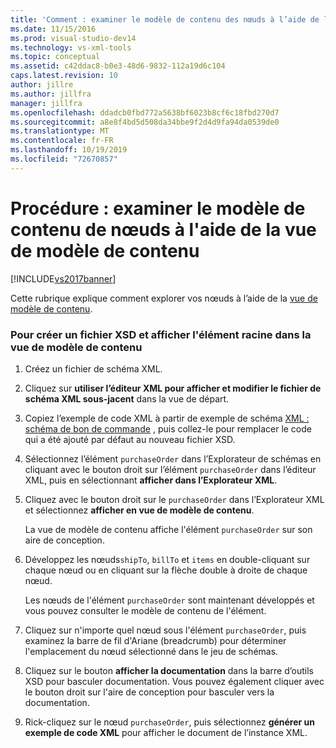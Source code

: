 ```yaml
---
title: 'Comment : examiner le modèle de contenu des nœuds à l’aide de la vue de modèle de contenu | Microsoft Docs'
ms.date: 11/15/2016
ms.prod: visual-studio-dev14
ms.technology: vs-xml-tools
ms.topic: conceptual
ms.assetid: c42ddac8-b0e3-48d6-9832-112a19d6c104
caps.latest.revision: 10
author: jillre
ms.author: jillfra
manager: jillfra
ms.openlocfilehash: ddadcb0fbd772a5638bf6023b8cf6c18fbd270d7
ms.sourcegitcommit: a8e8f4bd5d508da34bbe9f2d4d9fa94da0539de0
ms.translationtype: MT
ms.contentlocale: fr-FR
ms.lasthandoff: 10/19/2019
ms.locfileid: "72670857"
---
```

# <a name="how-to-examine-the-content-model-of-nodes-using-the-content-model-view"></a>Procédure : examiner le modèle de contenu de nœuds à l'aide de la vue de modèle de contenu
[!INCLUDE[vs2017banner](../includes/vs2017banner.md)]

Cette rubrique explique comment explorer vos nœuds à l’aide de la [vue de modèle de contenu](../xml-tools/content-model-view.md).

### <a name="to-create-a-new-xsd-file-and-display-the-root-element-in-the-content-model-view"></a>Pour créer un fichier XSD et afficher l'élément racine dans la vue de modèle de contenu

1. Créez un fichier de schéma XML.

2. Cliquez sur **utiliser l’éditeur XML pour afficher et modifier le fichier de schéma XML sous-jacent** dans la vue de départ.

3. Copiez l’exemple de code XML à partir de exemple de schéma [XML : schéma de bon de commande](../xml-tools/sample-xsd-file-purchase-order-schema.md) , puis collez-le pour remplacer le code qui a été ajouté par défaut au nouveau fichier XSD.

4. Sélectionnez l’élément `purchaseOrder` dans l’Explorateur de schémas en cliquant avec le bouton droit sur l’élément `purchaseOrder` dans l’éditeur XML, puis en sélectionnant **afficher dans l’Explorateur XML**.

5. Cliquez avec le bouton droit sur le `purchaseOrder` dans l’Explorateur XML et sélectionnez **afficher en vue de modèle de contenu**.

     La vue de modèle de contenu affiche l'élément `purchaseOrder` sur son aire de conception.

6. Développez les nœuds`shipTo`, `billTo` et `items` en double-cliquant sur chaque nœud ou en cliquant sur la flèche double à droite de chaque nœud.

     Les nœuds de l'élément `purchaseOrder` sont maintenant développés et vous pouvez consulter le modèle de contenu de l'élément.

7. Cliquez sur n'importe quel nœud sous l'élément `purchaseOrder`, puis examinez la barre de fil d'Ariane (breadcrumb) pour déterminer l'emplacement du nœud sélectionné dans le jeu de schémas.

8. Cliquez sur le bouton **afficher la documentation** dans la barre d’outils XSD pour basculer documentation. Vous pouvez également cliquer avec le bouton droit sur l'aire de conception pour basculer vers la documentation.

9. Rick-cliquez sur le nœud `purchaseOrder`, puis sélectionnez **générer un exemple de code XML** pour afficher le document de l’instance XML.
